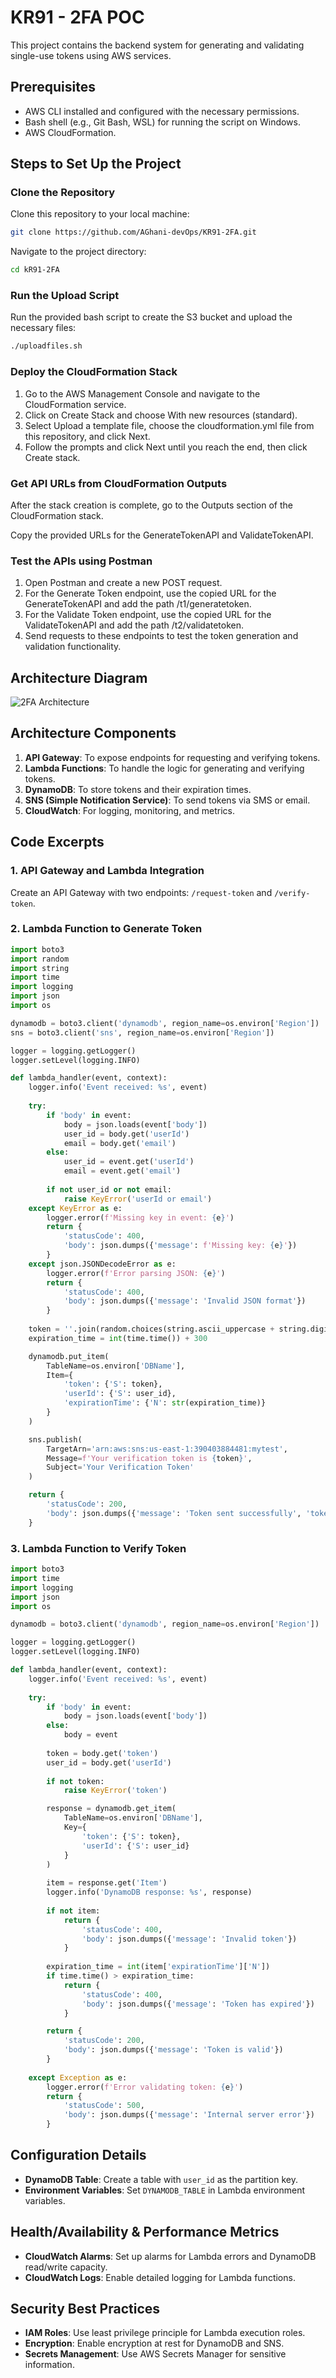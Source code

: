 # KR91 - 2FA POC

This project contains the backend system for generating and validating single-use tokens using AWS services.

## Prerequisites

- AWS CLI installed and configured with the necessary permissions.
- Bash shell (e.g., Git Bash, WSL) for running the script on Windows.
- AWS CloudFormation.

## Steps to Set Up the Project

### Clone the Repository

Clone this repository to your local machine:

```bash
git clone https://github.com/AGhani-devOps/KR91-2FA.git
```

Navigate to the project directory:

```bash
cd kR91-2FA
```

### Run the Upload Script

Run the provided bash script to create the S3 bucket and upload the necessary files:

```bash
./uploadfiles.sh
```

### Deploy the CloudFormation Stack

1. Go to the AWS Management Console and navigate to the CloudFormation service.
2. Click on Create Stack and choose With new resources (standard).
3. Select Upload a template file, choose the cloudformation.yml file from this repository, and click Next.
4. Follow the prompts and click Next until you reach the end, then click Create stack.

### Get API URLs from CloudFormation Outputs

After the stack creation is complete, go to the Outputs section of the CloudFormation stack.

Copy the provided URLs for the GenerateTokenAPI and ValidateTokenAPI.

### Test the APIs using Postman

1. Open Postman and create a new POST request.
2. For the Generate Token endpoint, use the copied URL for the GenerateTokenAPI and add the path /t1/generatetoken.
3. For the Validate Token endpoint, use the copied URL for the ValidateTokenAPI and add the path /t2/validatetoken.
4. Send requests to these endpoints to test the token generation and validation functionality.

## Architecture Diagram
![2FA Architecture](2fa-architecture.jpeg)

## Architecture Components

1. **API Gateway**: To expose endpoints for requesting and verifying tokens.
2. **Lambda Functions**: To handle the logic for generating and verifying tokens.
3. **DynamoDB**: To store tokens and their expiration times.
4. **SNS (Simple Notification Service)**: To send tokens via SMS or email.
5. **CloudWatch**: For logging, monitoring, and metrics.

## Code Excerpts

### 1. API Gateway and Lambda Integration
Create an API Gateway with two endpoints: `/request-token` and `/verify-token`.

### 2. Lambda Function to Generate Token
```python:src/backend/generate_token.py
import boto3
import random
import string
import time
import logging
import json
import os

dynamodb = boto3.client('dynamodb', region_name=os.environ['Region'])
sns = boto3.client('sns', region_name=os.environ['Region'])

logger = logging.getLogger()
logger.setLevel(logging.INFO)

def lambda_handler(event, context):
    logger.info('Event received: %s', event)
    
    try:
        if 'body' in event:
            body = json.loads(event['body'])
            user_id = body.get('userId')
            email = body.get('email')
        else:
            user_id = event.get('userId')
            email = event.get('email')
        
        if not user_id or not email:
            raise KeyError('userId or email')
    except KeyError as e:
        logger.error(f'Missing key in event: {e}')
        return {
            'statusCode': 400,
            'body': json.dumps({'message': f'Missing key: {e}'})
        }
    except json.JSONDecodeError as e:
        logger.error(f'Error parsing JSON: {e}')
        return {
            'statusCode': 400,
            'body': json.dumps({'message': 'Invalid JSON format'})
        }
    
    token = ''.join(random.choices(string.ascii_uppercase + string.digits, k=6))
    expiration_time = int(time.time()) + 300

    dynamodb.put_item(
        TableName=os.environ['DBName'],
        Item={
            'token': {'S': token},
            'userId': {'S': user_id},
            'expirationTime': {'N': str(expiration_time)}
        }
    )

    sns.publish(
        TargetArn='arn:aws:sns:us-east-1:390403884481:mytest',
        Message=f'Your verification token is {token}',
        Subject='Your Verification Token'
    )

    return {
        'statusCode': 200,
        'body': json.dumps({'message': 'Token sent successfully', 'token': token})
    }

```

### 3. Lambda Function to Verify Token
```python:src/backend/verify_token.py
import boto3
import time
import logging
import json
import os

dynamodb = boto3.client('dynamodb', region_name=os.environ['Region'])

logger = logging.getLogger()
logger.setLevel(logging.INFO)

def lambda_handler(event, context):
    logger.info('Event received: %s', event)
    
    try:
        if 'body' in event:
            body = json.loads(event['body'])
        else:
            body = event
        
        token = body.get('token')
        user_id = body.get('userId')
        
        if not token:
            raise KeyError('token')

        response = dynamodb.get_item(
            TableName=os.environ['DBName'],
            Key={
                'token': {'S': token},
                'userId': {'S': user_id}
            }
        )
        
        item = response.get('Item')
        logger.info('DynamoDB response: %s', response)
        
        if not item:
            return {
                'statusCode': 400,
                'body': json.dumps({'message': 'Invalid token'})
            }
        
        expiration_time = int(item['expirationTime']['N'])
        if time.time() > expiration_time:
            return {
                'statusCode': 400,
                'body': json.dumps({'message': 'Token has expired'})
            }

        return {
            'statusCode': 200,
            'body': json.dumps({'message': 'Token is valid'})
        }
    
    except Exception as e:
        logger.error(f'Error validating token: {e}')
        return {
            'statusCode': 500,
            'body': json.dumps({'message': 'Internal server error'})
        }

```

## Configuration Details
- **DynamoDB Table**: Create a table with `user_id` as the partition key.
- **Environment Variables**: Set `DYNAMODB_TABLE` in Lambda environment variables.

## Health/Availability & Performance Metrics
- **CloudWatch Alarms**: Set up alarms for Lambda errors and DynamoDB read/write capacity.
- **CloudWatch Logs**: Enable detailed logging for Lambda functions.

## Security Best Practices
- **IAM Roles**: Use least privilege principle for Lambda execution roles.
- **Encryption**: Enable encryption at rest for DynamoDB and SNS.
- **Secrets Management**: Use AWS Secrets Manager for sensitive information.